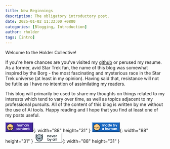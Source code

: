 ```yaml
---
title: New Beginnings
description: The obligatory introductory post.
date: 2025-01-02 11:33:00 +0800
categories: [Blogging, Introduction]
author: rholder
tags: [intro]
---
```


Welcome to the Holder Collective!

If you're here chances are you've visited my [github](https://github.com/TheHolderCollective) or perused my resume. As a former, avid Star Trek fan, the name of this blog was somewhat inspired by the Borg - the most fascinating and mysterious race in the Star Trek universe (at least in my opinion). Having said that, resistance will not be futile as I have no intention of assimilating my readers. 

This blog will primarily be used to share my thoughts on things related to my interests which tend to vary over time, as well as topics adjacent to my professional pursuits. All of the content of this blog is written by me without the use of AI tools. Happy reading and I hope that you find at least one of my posts useful.  
     
![HumanContent](/assets/posts/20250101/HumanContent_08.png){: width="88" height="31" }
![MadeByAHuman](assets/posts/20250101/MadeByAHuman_07.png){: width="88" height="31" }
![NeverByAI](/assets/posts/20250101/NeverByAi_01.png){: width="88" height="31" }



